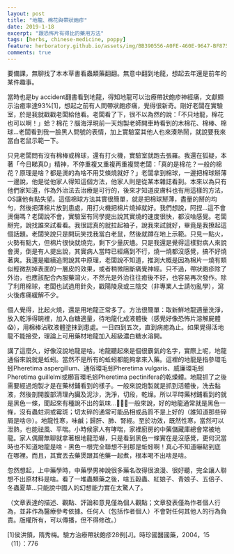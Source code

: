 ```yaml
---
layout: post
title: "地龍、棉花與帶狀皰疹"
date: 2019-1-18
excerpt: "跟恐怖片有得比的藥用方法"
tags: [herbs, chinese-medicine, poppy]
feature: herboratory.github.io/assets/img/BB390556-A0FE-460E-9647-BF875674482C.jpeg
comments: true
---
```


要備課，無聊找了本本草書看蟲類藥翻翻。無意中翻到地龍，想起去年還是前年的某件趣事。

當時也是by accident翻書看到地龍，得知地龍可以治療帶狀皰疹神經痛，文獻顯示治癒率達93%[1]，想起之前有人問帶狀皰疹痛，覺得很新奇。剛好老闆在實驗室，於是我就戳戳老闆給他看。老闆看了下，很不以為然的說：「不只地龍，棉花也可以啊！」蛤？棉花？腦海浮現前一天炮製老師開車時看到的木棉花、棉棒、棉球...老闆看到我一臉黑人問號的表情，加上實驗室其他人也來湊熱鬧，就說要我來當白老鼠示範一下。

只見老闆問有沒有棉棒或棉球，還有打火機，實驗室就跑去張羅。我還在狐疑，本著「今日睇真D」精神，不停重複又重複再重複問老闆：「真的是棉花？一般的棉花？原理是啥？都是燙的為啥不用艾條燒就好？」老闆拿到棉球，一邊把棉球掰薄一邊說，他是從他家人得知這個方法，他家人則是從某本雜誌看到。本來以為只有他們家知道，作為外治法去治療是可行的，後來才知道皮膚科也有用這樣的方法，OS讓他有點失望。這個棉球方法其實很簡單，就是把棉球掰薄，盡量的掰的均勻，然後把薄棉片放到患處，用打火機把棉片燒掉就好。我們想說，阿捏...這不會燙傷嗎？老闆說不會，實驗室有同學提出說其實燒的速度很快，都沒啥感覺。老闆掰完，說找誰來試看看。我很認真的就拉起袖子，說我來試就好，畢竟是我撩起這個話題。老闆笑說只是開玩笑找我當白老鼠，然後就蹲在地上示範。只見一點火，火勢有點大，但棉片很快就燒完，剩下少量灰燼。只是我還是覺得這樣對病人來說會燙，倒是有人提出說，其實病人當時已經痛到不行，燒一燒都沒感覺，搞不好燒著爽。我還是繼續追問說其中原理，老闆說不知道，推測大概是因為棉片一燒有類似輕微刮掉表面的一層皮的效果，或者稍微阻斷痛覺神經。只不過，帶狀皰疹除了外治，也應該配合內服藥瀉火，不然光是外治往往癒後不好，也容易再次發作。除了利用棉球，老闆也試過用針灸，戳陽陵泉或三陰交（非專業人士請勿亂學），瀉火後疼痛緩解不少。

個人覺得，比起火燒，還是用地龍正常多了。方法很簡單：取新鮮地龍適量洗淨，放入乾淨得碗裡，加入白糖適量，待地龍化成液體後（感覺好像恐怖片溶解屍體😱），用棉棒沾取液體塗抹到患處。一日四到五次，直到病癒為止。如果覺得活地龍不能接受，理論上可用藥材地龍加入超級濃白糖水溶開。

講了這麼久，好像沒說地龍是啥。地龍聽起來是個很霸氣的名字，實際上呢，地龍通俗來說就是蚯蚓。當然不是所有的蚯蚓都能夠拿來入藥。這裡的地龍是指參環毛蚓Pheretima aspergillum、通俗環毛蚓Pheretima vulgaris、威廉環毛蚓Pheretima guillelmi或櫛盲環毛蚓Pheretima pectinifera的乾燥體。地龍抓了之後需要經過炮製才是在藥材鋪看到的樣子。一般來說炮製就是抓到活體後，洗去黏液，然後剖開腹部清理內臟及泥沙，洗淨，切段，乾燥。所以平時藥材鋪看到的就是黑色一條，聞起來有種說不出的氣味...🤢🤢🤢一般來說，好的地龍通常就是黑色一條，沒有蟲蛀洞或霉斑；切太碎的通常可能品相或品質不是上好的（誰知道那些碎屑是啥😒）。地龍性寒，味鹹；歸肝、肺、腎經。至於功效，既然性寒，當然可以泄熱，也能祛風、平喘。小時候家人有哮喘，家裡廚房的中藥儲藏庫總會常被地龍。家人偶爾無聊就拿著根地龍恐嚇，只是看到黑色一條實在是沒感覺，更何況當時也不知道地龍是啥 - 黑色一根完全聯想不到那是蚯蚓啊！真心不知道嚇點到底在哪裡。而且，其實丟去藥煲跟其他藥一起煮，根本喝不出啥是啥。

忽然想起，上中藥學時，中藥學男神說很多藥名改得很浪漫、很好聽，完全讓人聯想不出原材料是啥。看了一堆蟲類藥之後，啥五穀蟲、紅娘子、青娘子、五倍子、冬蟲夏草...只能說中國人的幻想能力實在太驚人了。

（文章表達的描述、觀點、評論和意見僅為個人觀點；文章發表僅為作者個人行為，並非作為醫療參考依據。任何人（包括作者個人）不會對任何其他人的行為負責。版權所有，可以傳播，但不得修改。）

[1]侯洪領，隋秀梅。驗方治療帶狀皰疹28例[J]。時珍國醫國藥，2004，15（11）：776
